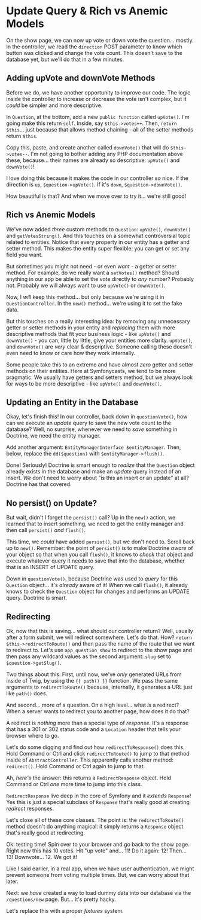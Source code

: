 # Update Query & Rich vs Anemic Models

On the show page, we can now up vote or down vote the question... mostly. In
the controller, we read the `direction` POST parameter to know which button was
clicked and change the vote count. This doesn't save to the database yet, but
we'll do that in a few minutes.

## Adding upVote and downVote Methods

Before we do, we have another opportunity to improve our code. The logic inside the
controller to increase or decrease the vote isn't complex, but it *could* be simpler
and more descriptive.

In `Question`, at the bottom, add a new `public function` called `upVote()`. I'm
going make this return `self`. Inside, say `$this->votes++`. Then, `return $this`...
just because that allows method chaining - all of the setter methods return `$this`.

Copy this, paste, and create another called `downVote()` that will do `$this->votes--`.
I'm not going to bother adding any PHP documentation above these, because... their
names are already so descriptive: `upVote()` and `downVote()`!

I love doing this because it makes the code in our controller *so* nice. If
the direction is `up`, `$question->upVote()`. If it's `down`, `$question->downVote()`.

How beautiful is that? And when we move over to try it... we're still good!

## Rich vs Anemic Models

We've now added *three* custom methods to `Question`: `upVote()`, `downVote()`
and `getVotesString()`. And this touches on a somewhat controversial topic related
to entities. Notice that every property in our entity has a getter and setter method.
This makes the entity super flexible: you can get or set any field you want.

But sometimes you might not need - or even *want* - a getter or setter method. For
example, do we really want a `setVotes()` method? Should anything in our app be
able to set the vote directly to *any* number? Probably not. Probably we will
always want to use `upVote()` or `downVote()`.

Now, I *will* keep this method... but only because we're using it in
`QuestionController`. In the `new()` method... we're using it to set the fake data.

But this touches on a really interesting idea: by removing any unnecessary getter or
setter methods in your entity and *replacing* them with more descriptive methods
that fit your business logic - like `upVote()` and `downVote()` - you can, little
by little, give your entities more clarity. `upVote()`, and `downVote()` are *very*
clear & descriptive. Someone calling these doesn't even need to know or care
how they work internally.

Some people take this to an extreme and have almost *zero* getter and setter
methods on their entities. Here at Symfonycasts, we tend to be more pragmatic.
We usually have getters and setters method, but we always look for ways to be
more descriptive - like `upVote()` and `downVote()`.

## Updating an Entity in the Database

Okay, let's finish this! In our controller, back down in `questionVote()`, how
can we execute an *update* query to save the new vote count to the database? Well,
no surprise, whenever we need to *save* something in Doctrine, we need the
entity manager.

Add another argument: `EntityManagerInterface $entityManager`. Then, below,
replace the `dd($question)` with `$entityManager->flush()`.

Done! Seriously! Doctrine is smart enough to *realize* that the `Question` object
already exists in the database and make an *update* query instead of an insert.
*We* don't need to worry about "is this an insert or an update" at all? Doctrine
has that covered.

## No persist() on Update?

But wait, didn't I forget the `persist()` call? Up in the `new()` action, we
learned that to insert something, we need to get the entity manager and then call
`persist()` *and* `flush()`.

This time, we *could* have added `persist()`, but we don't need to. Scroll back
up to `new()`. Remember: the point of `persist()` is to make Doctrine *aware* of
your object so that when you call `flush()`, it knows to *check* that object and
execute whatever query it needs to save that into the database, whether that
is an INSERT of UPDATE query.

Down in `questionVote()`, because Doctrine was used to *query* for this `Question`
object... it's *already* aware of it! When we call `flush()`, it already knows
to check the `Question` object for changes and performs an UPDATE query.
Doctrine is smart.

## Redirecting

Ok, now that this is saving... what should our controller return? Well, usually
after a form submit, we will redirect somewhere. Let's do that. How?
`return $this->redirectToRoute()` and then pass the name of the route that we
want to redirect to. Let's use `app_question_show` to redirect to the show page
and then pass any wildcard values as the second argument: `slug` set to
`$question->getSlug()`.

Two things about this. First, until now, we've *only* generated URLs from inside
of Twig, by using the `{{ path() }}` function. We pass the same arguments to
`redirectToRoute()` because, internally, it generates a URL just like `path()`
does.

And second... more of a question. On a high level... what *is* a redirect? When
a server wants to redirect you to another page, how does it do that?

A redirect is *nothing* more than a special type of *response*. It's a response
that has a 301 or 302 status code and a `Location` header that tells your browser
where to go.

Let's do some digging and find out how `redirectToResponse()` does this. Hold
Command or Ctrl and click `redirectToRoute()` to jump to that method inside of
`AbstractController`. This apparently calls another method: `redirect()`. Hold
Command or Ctrl again to jump to that.

Ah, *here's* the answer: this returns a `RedirectResponse` object. Hold Command
or Ctrl *one* more time to jump into this class.

`RedirectResponse` live deep in the core of Symfony and it *extends* `Response`!
Yes this is just a special subclass of `Response` that's really good at creating
*redirect* responses.

Let's close all of these core classes. The point is: the `redirectToRoute()`
method doesn't do anything magical: it simply returns a `Response` object that's
really good at redirecting.

Ok: testing time! Spin over to your browser and go back to the show page. Right
now this has 10 votes. Hit "up vote" and... 11! Do it again: 12! Then... 13!
Downvote... 12. We got it!

Like I said earlier, in a real app, when we have user authentication, we might
prevent someone from voting multiple times. But, we can worry about that later.

Next: we *have* created a way to load dummy data into our database via the
`/questions/new` page. But... it's pretty hacky.

Let's replace this with a proper *fixtures* system.
